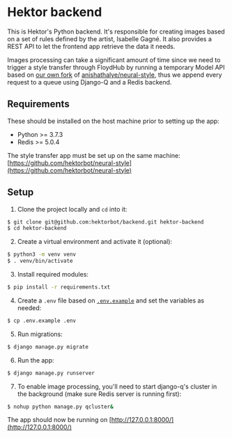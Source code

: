 # Hektor backend

This is Hektor's Python backend. It's responsible for creating images based on a set of rules defined by the artist, Isabelle Gagné. It also provides a REST API to let the frontend app retrieve the data it needs.

Images processing can take a significant amount of time since we need to trigger a style transfer through FloydHub by running a temporary Model API based on [our own fork][fork] of [anishathalye/neural-style][neural-style], thus we append every request to a queue using Django-Q and a Redis backend.

[fork]: https://github.com/hektorbot/neural-style
[neural-style]: https://github.com/anishathalye/neural-style

## Requirements

These should be installed on the host machine prior to setting up the app:

- Python >= 3.7.3
- Redis >= 5.0.4

The style transfer app must be set up on the same machine: [https://github.com/hektorbot/neural-style](https://github.com/hektorbot/neural-style)

## Setup

1. Clone the project locally and `cd` into it:

```sh
$ git clone git@github.com:hektorbot/backend.git hektor-backend
$ cd hektor-backend
```

2. Create a virtual environment and activate it (optional):

```sh
$ python3 -m venv venv
$ . venv/bin/activate
```

3. Install required modules:

```sh
$ pip install -r requirements.txt
```

4. Create a `.env` file based on [`.env.example`](./.env.example) and set the variables as needed:

```sh
$ cp .env.example .env
```

5. Run migrations:

```sh
$ django manage.py migrate
```

6. Run the app:

```sh
$ django manage.py runserver
```

7. To enable image processing, you'll need to start django-q's cluster in the background (make sure Redis server is running first):

```sh
$ nohup python manage.py qcluster&
```

The app should now be running on [http://127.0.0.1:8000/](http://127.0.0.1:8000/)
